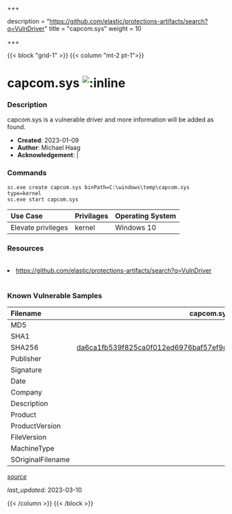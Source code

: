 +++

description = "https://github.com/elastic/protections-artifacts/search?q=VulnDriver"
title = "capcom.sys"
weight = 10

+++


{{< block "grid-1" >}}
{{< column "mt-2 pt-1">}}


# capcom.sys ![:inline](/images/twitter_verified.png) 


### Description

capcom.sys is a vulnerable driver and more information will be added as found.

- **Created**: 2023-01-09
- **Author**: Michael Haag
- **Acknowledgement**:  | [](https://twitter.com/)

### Commands

```
sc.exe create capcom.sys binPath=C:\windows\temp\capcom.sys type=kernel
sc.exe start capcom.sys
```

| Use Case | Privilages | Operating System | 
|:---- | ---- | ---- |
| Elevate privileges | kernel | Windows 10 |

### Resources
<br>
<li><a href=" https://github.com/elastic/protections-artifacts/search?q=VulnDriver"> https://github.com/elastic/protections-artifacts/search?q=VulnDriver</a></li>
<br>

### Known Vulnerable Samples

| Filename | capcom.sys |
|:---- | ---- | 
| MD5 | <a href="https://www.virustotal.com/gui/file/"></a> |
| SHA1 | <a href="https://www.virustotal.com/gui/file/"></a> |
| SHA256 | <a href="https://www.virustotal.com/gui/file/da6ca1fb539f825ca0f012ed6976baf57ef9c70143b7a1e88b4650bf7a925e24">da6ca1fb539f825ca0f012ed6976baf57ef9c70143b7a1e88b4650bf7a925e24</a> |
| Publisher |  |
| Signature |  |
| Date |  |
| Company |  |
| Description |  |
| Product |  |
| ProductVersion |  |
| FileVersion |  |
| MachineType |  |
| SOriginalFilename |  |



[*source*](https://github.com/magicsword-io/LOLDrivers/tree/main/yaml/capcom.sys.yml)

*last_updated:* 2023-03-10








{{< /column >}}
{{< /block >}}
